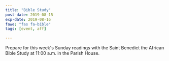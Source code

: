 ```yaml
---
title: "Bible Study"
post-date: 2019-08-15
exp-date: 2019-08-16
fawe: "fas fa-bible"
tags: [event, aff]

---
```

Prepare for this week's Sunday readings with the Saint Benedict the African Bible Study at 11:00 a.m. in the Parish House.